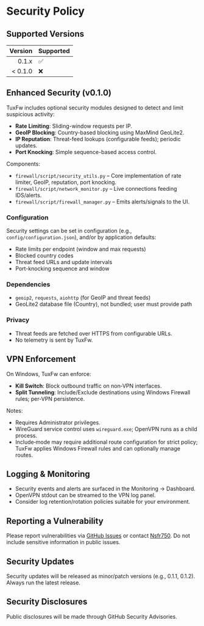 # Security Policy

## Supported Versions

| Version | Supported          |
|--------:|:-------------------|
|  0.1.x  | :white_check_mark: |
| < 0.1.0 | :x:                |

## Enhanced Security (v0.1.0)

TuxFw includes optional security modules designed to detect and limit suspicious activity:

- **Rate Limiting**: Sliding-window requests per IP.
- **GeoIP Blocking**: Country-based blocking using MaxMind GeoLite2.
- **IP Reputation**: Threat-feed lookups (configurable feeds); periodic updates.
- **Port Knocking**: Simple sequence-based access control.

Components:

- `firewall/script/security_utils.py` – Core implementation of rate limiter, GeoIP, reputation, port knocking.
- `firewall/script/network_monitor.py` – Live connections feeding IDS/alerts.
- `firewall/script/firewall_manager.py` – Emits alerts/signals to the UI.

### Configuration

Security settings can be set in configuration (e.g., `config/configuration.json`), and/or by application defaults:

- Rate limits per endpoint (window and max requests)
- Blocked country codes
- Threat feed URLs and update intervals
- Port-knocking sequence and window

### Dependencies

- `geoip2`, `requests`, `aiohttp` (for GeoIP and threat feeds)
- GeoLite2 database file (Country), not bundled; user must provide path

### Privacy

- Threat feeds are fetched over HTTPS from configurable URLs.
- No telemetry is sent by TuxFw.

## VPN Enforcement

On Windows, TuxFw can enforce:

- **Kill Switch**: Block outbound traffic on non‑VPN interfaces.
- **Split Tunneling**: Include/Exclude destinations using Windows Firewall rules; per‑VPN persistence.

Notes:

- Requires Administrator privileges.
- WireGuard service control uses `wireguard.exe`; OpenVPN runs as a child process.
- Include‑mode may require additional route configuration for strict policy; TuxFw applies Windows Firewall rules and can optionally manage routes.

## Logging & Monitoring

- Security events and alerts are surfaced in the Monitoring → Dashboard.
- OpenVPN stdout can be streamed to the VPN log panel.
- Consider log retention/rotation policies suitable for your environment.

## Reporting a Vulnerability

Please report vulnerabilities via [GitHub Issues](https://github.com/Nsfr750/TuxFw/issues) or contact [Nsfr750](mailto:nsfr750@yandex.com). Do not include sensitive information in public issues.

## Security Updates

Security updates will be released as minor/patch versions (e.g., 0.1.1, 0.1.2). Always run the latest release.

## Security Disclosures

Public disclosures will be made through GitHub Security Advisories.
